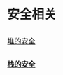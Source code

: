 # 安全相关
## <font size=3>
  [堆的安全](https://21921157.github.io/zad/heap_security)
</font>
## <font size=3>[栈的安全](https://21921157.github.io/zad/stack_security)</font>





